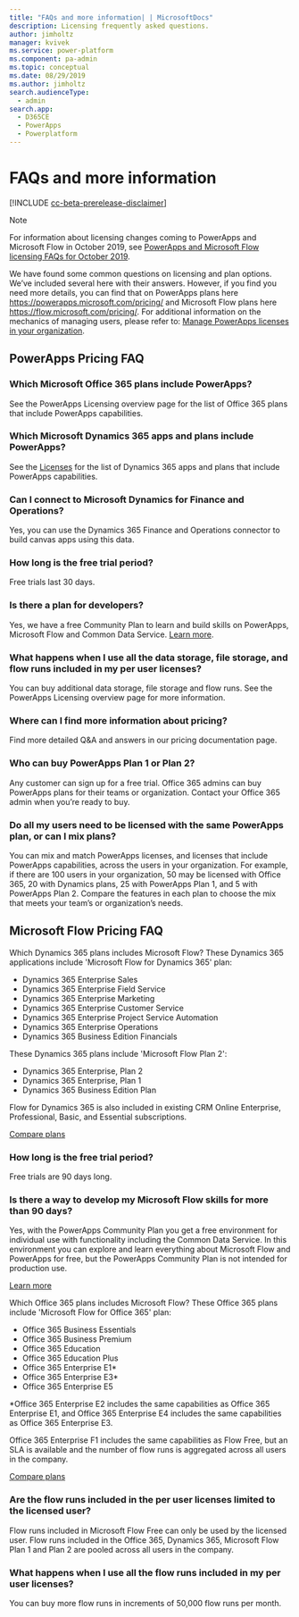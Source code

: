 ```yaml
---
title: "FAQs and more information| | MicrosoftDocs"
description: Licensing frequently asked questions.
author: jimholtz
manager: kvivek
ms.service: power-platform
ms.component: pa-admin
ms.topic: conceptual
ms.date: 08/29/2019
ms.author: jimholtz
search.audienceType: 
  - admin
search.app: 
  - D365CE
  - PowerApps
  - Powerplatform
---
```

# FAQs and more information

[!INCLUDE [cc-beta-prerelease-disclaimer](../includes/cc-beta-prerelease-disclaimer.md)]

> [!NOTE]
> For information about licensing changes coming to PowerApps and Microsoft Flow in October 2019, see [PowerApps and Microsoft Flow licensing FAQs for October 2019](powerapps-flow-licensing-faq.md).

We have found some common questions on licensing and plan options. We’ve included several here with their answers. However, if you find you need more details, you can find that on PowerApps plans here https://powerapps.microsoft.com/pricing/ and Microsoft Flow plans here https://flow.microsoft.com/pricing/. For additional information on the mechanics of managing users, please refer to: [Manage PowerApps licenses in your organization](signup-question-and-answer.md).

## PowerApps Pricing FAQ

### Which Microsoft Office 365 plans include PowerApps? 
See the PowerApps Licensing overview page for the list of Office 365 plans that include PowerApps capabilities.

### Which Microsoft Dynamics 365 apps and plans include PowerApps? 
See the [Licenses](pricing-billing-skus.md#licenses) for the list of Dynamics 365 apps and plans that include PowerApps capabilities.

### Can I connect to Microsoft Dynamics for Finance and Operations? 
Yes, you can use the Dynamics 365 Finance and Operations connector to build canvas apps using this data.

### How long is the free trial period? 
Free trials last 30 days.

### Is there a plan for developers? 
Yes, we have a free Community Plan to learn and build skills on PowerApps, Microsoft Flow and Common Data Service. [Learn more](https://powerapps.microsoft.com/communityplan/).

### What happens when I use all the data storage, file storage, and flow runs included in my per user licenses? 
You can buy additional data storage, file storage and flow runs. See the PowerApps Licensing overview page for more information.

### Where can I find more information about pricing? 
Find more detailed Q&A and answers in our pricing documentation page.

### Who can buy PowerApps Plan 1 or Plan 2? 
Any customer can sign up for a free trial. Office 365 admins can buy PowerApps plans for their teams or organization. Contact your Office 365 admin when you’re ready to buy.

### Do all my users need to be licensed with the same PowerApps plan, or can I mix plans? 
You can mix and match PowerApps licenses, and licenses that include PowerApps capabilities, across the users in your organization. For example, if there are 100 users in your organization, 50 may be licensed with Office 365, 20 with Dynamics plans, 25 with PowerApps Plan 1, and 5 with PowerApps Plan 2. Compare the features in each plan to choose the mix that meets your team’s or organization’s needs.

## Microsoft Flow Pricing FAQ

Which Dynamics 365 plans includes Microsoft Flow? These Dynamics 365 applications include 'Microsoft Flow for Dynamics 365' plan:

- Dynamics 365 Enterprise Sales
- Dynamics 365 Enterprise Field Service
- Dynamics 365 Enterprise Marketing
- Dynamics 365 Enterprise Customer Service
- Dynamics 365 Enterprise Project Service Automation
- Dynamics 365 Enterprise Operations
- Dynamics 365 Business Edition Financials

These Dynamics 365 plans include 'Microsoft Flow Plan 2':

- Dynamics 365 Enterprise, Plan 2
- Dynamics 365 Enterprise, Plan 1
- Dynamics 365 Business Edition Plan

Flow for Dynamics 365 is also included in existing CRM Online Enterprise, Professional, Basic, and Essential subscriptions.

[Compare plans](https://flow.microsoft.com/pricing/#plan-feature-table)

### How long is the free trial period? 
Free trials are 90 days long.

### Is there a way to develop my Microsoft Flow skills for more than 90 days? 
Yes, with the PowerApps Community Plan you get a free environment for individual use with functionality including the Common Data Service. In this environment you can explore and learn everything about Microsoft Flow and PowerApps for free, but the PowerApps Community Plan is not intended for production use.

[Learn more](https://powerapps.microsoft.com/pricing/)

Which Office 365 plans includes Microsoft Flow? These Office 365 plans include 'Microsoft Flow for Office 365' plan:

- Office 365 Business Essentials
- Office 365 Business Premium
- Office 365 Education
- Office 365 Education Plus
- Office 365 Enterprise E1*
- Office 365 Enterprise E3*
- Office 365 Enterprise E5

*Office 365 Enterprise E2 includes the same capabilities as Office 365 Enterprise E1, and Office 365 Enterprise E4 includes the same capabilities as Office 365 Enterprise E3.

Office 365 Enterprise F1 includes the same capabilities as Flow Free, but an SLA is available and the number of flow runs is aggregated across all users in the company.

[Compare plans](https://flow.microsoft.com/pricing/#plan-feature-table)

### Are the flow runs included in the per user licenses limited to the licensed user? 
Flow runs included in Microsoft Flow Free can only be used by the licensed user. Flow runs included in the Office 365, Dynamics 365, Microsoft Flow Plan 1 and Plan 2 are pooled across all users in the company.

### What happens when I use all the flow runs included in my per user licenses? 
You can buy more flow runs in increments of 50,000 flow runs per month.


